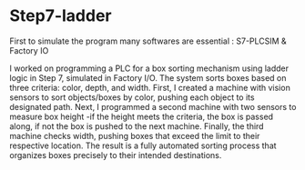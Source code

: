 # Step7-ladder
First to simulate the program many softwares are essential : S7-PLCSIM & Factory IO

I worked on programming a PLC for a box sorting mechanism using ladder logic in Step 7, simulated in Factory I/O. The system sorts boxes based on three criteria: color, depth, and width.
First, I created a machine with vision sensors to sort objects/boxes by color, pushing each object to its designated path. Next, I programmed a second machine with two sensors to measure box height -if the height meets the criteria, the box is passed along, if not the box is pushed to the next machine. Finally, the third machine checks width, pushing boxes that exceed the limit to their respective location. 
The result is a fully automated sorting process that organizes boxes precisely to their intended destinations.
